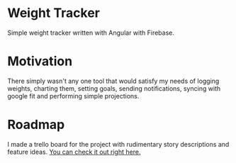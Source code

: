 # Weight Tracker

Simple weight tracker written with Angular with Firebase.

# Motivation

There simply wasn't any one tool that would satisfy my  needs of logging weights, charting them, setting goals, sending notifications, syncing with google fit and performing simple projections.

# Roadmap

I made a trello board for the project with rudimentary story descriptions and feature ideas. [You can check it out right here.](https://trello.com/b/JZ8PZHcY/weight-monitor)
